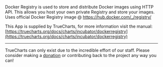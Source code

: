 Docker Registry is used to store and distribute Docker images using HTTP API. This allows you host your own private Registry and store your images. Uses official Docker Registry image @ https://hub.docker.com/_/registry/


This App is supplied by TrueCharts, for more information visit the manual: [https://truecharts.org/docs/charts/incubator/dockerregistry](https://truecharts.org/docs/charts/incubator/dockerregistry)

---

TrueCharts can only exist due to the incredible effort of our staff.
Please consider making a [donation](https://truecharts.org/docs/about/sponsor) or contributing back to the project any way you can!
